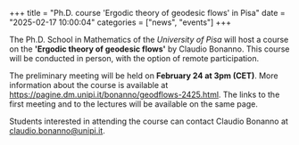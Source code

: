 +++ 
title = "Ph.D. course 'Ergodic theory of geodesic flows' in Pisa" 
date = "2025-02-17 10:00:04" 
categories = ["news", "events"] 
+++

The Ph.D. School in Mathematics of the *University of Pisa* will host a course on the **'Ergodic theory of geodesic flows'** by Claudio Bonanno. 
This course will be conducted in person, with the option of remote participation.

The preliminary meeting will be held on **February 24 at 3pm (CET)**. More information about the course is available at <https://pagine.dm.unipi.it/bonanno/geodflows-2425.html>. 
The links to the first meeting and to the lectures will be available on the same page.

Students interested in attending the course can contact Claudio Bonanno at [claudio.bonanno@unipi.it](mailto:claudio.bonanno@unipi.it).
